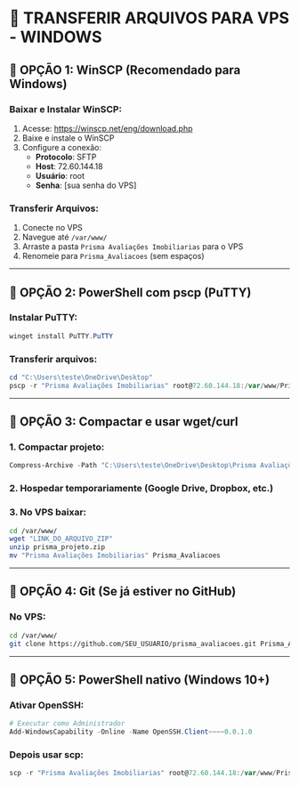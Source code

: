 # 📁 TRANSFERIR ARQUIVOS PARA VPS - WINDOWS

## 🚀 **OPÇÃO 1: WinSCP (Recomendado para Windows)**

### Baixar e Instalar WinSCP:
1. Acesse: https://winscp.net/eng/download.php
2. Baixe e instale o WinSCP
3. Configure a conexão:
   - **Protocolo**: SFTP
   - **Host**: 72.60.144.18
   - **Usuário**: root
   - **Senha**: [sua senha do VPS]

### Transferir Arquivos:
1. Conecte no VPS
2. Navegue até `/var/www/`
3. Arraste a pasta `Prisma Avaliações Imobiliarias` para o VPS
4. Renomeie para `Prisma_Avaliacoes` (sem espaços)

---

## 🚀 **OPÇÃO 2: PowerShell com pscp (PuTTY)**

### Instalar PuTTY:
```powershell
winget install PuTTY.PuTTY
```

### Transferir arquivos:
```powershell
cd "C:\Users\teste\OneDrive\Desktop"
pscp -r "Prisma Avaliações Imobiliarias" root@72.60.144.18:/var/www/Prisma_Avaliacoes
```

---

## 🚀 **OPÇÃO 3: Compactar e usar wget/curl**

### 1. Compactar projeto:
```powershell
Compress-Archive -Path "C:\Users\teste\OneDrive\Desktop\Prisma Avaliações Imobiliarias" -DestinationPath "C:\Users\teste\OneDrive\Desktop\prisma_projeto.zip"
```

### 2. Hospedar temporariamente (Google Drive, Dropbox, etc.)

### 3. No VPS baixar:
```bash
cd /var/www/
wget "LINK_DO_ARQUIVO_ZIP"
unzip prisma_projeto.zip
mv "Prisma Avaliações Imobiliarias" Prisma_Avaliacoes
```

---

## 🚀 **OPÇÃO 4: Git (Se já estiver no GitHub)**

### No VPS:
```bash
cd /var/www/
git clone https://github.com/SEU_USUARIO/prisma_avaliacoes.git Prisma_Avaliacoes
```

---

## 🚀 **OPÇÃO 5: PowerShell nativo (Windows 10+)**

### Ativar OpenSSH:
```powershell
# Executar como Administrador
Add-WindowsCapability -Online -Name OpenSSH.Client~~~~0.0.1.0
```

### Depois usar scp:
```powershell
scp -r "Prisma Avaliações Imobiliarias" root@72.60.144.18:/var/www/Prisma_Avaliacoes
```
